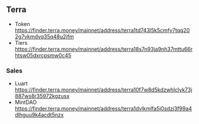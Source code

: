 ## Terra

- Token https://finder.terra.money/mainnet/address/terra1td743l5k5cmfy7tqq202g7vkmdvq35q48u2jfm
- Tiers https://finder.terra.money/mainnet/address/terra18s7n93ja9nh37mttu66rhtsw05dxrcpsmw0c45

### Sales

- Luart https://finder.terra.money/mainnet/address/terra10f7w8d5kdzwhlclyk73j887ws8r35972kgzusx
- MintDAO https://finder.terra.money/mainnet/address/terra1dvlkmlfa5j0sdzj3f99a4dlhguu9k4acdt5nzx